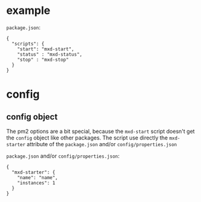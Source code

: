 # example

```package.json```:
```
{
  "scripts": {
    "start": "mxd-start",
    "status" : "mxd-status",
    "stop" : "mxd-stop"
  }
}
```

# config

## config object

The pm2 options are a bit special, because the ```mxd-start``` script doesn't get the ```config``` object like other packages. The script use directly the ```mxd-starter``` attribute of the ```package.json``` and/or ```config/properties.json```

```package.json``` and/or ```config/properties.json```:
```
{
  "mxd-starter": {
    "name": "name",
    "instances": 1
  }
}
